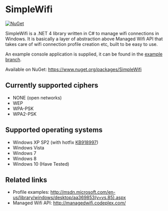 ﻿SimpleWifi
==========


[![NuGet](https://img.shields.io/nuget/dt/SimpleWifi.svg)](https://www.nuget.org/packages/SimpleWifi)

SimpleWifi is a .NET 4 library written in C# to manage wifi connections in Windows.  It is basically a layer of abstraction above Managed Wifi API that takes care of wifi connection profile creation etc, built to be easy to use.

An example console application is supplied, it can be found in the [example branch](https://github.com/DigiExam/simplewifi/tree/example).

Available on NuGet: https://www.nuget.org/packages/SimpleWifi

Currently supported ciphers
---------------------------
- NONE (open networks)
- WEP
- WPA-PSK
- WPA2-PSK

Supported operating systems
---------------------------
- Windows XP SP2 (with hotfix [KB918997](http://support.microsoft.com/kb/918997))
- Windows Vista
- Windows 7
- Windows 8
- Windows 10 (Have Tested)

Related links
-------------
- Profile examples: http://msdn.microsoft.com/en-us/library/windows/desktop/aa369853(v=vs.85).aspx
- Managed Wifi API: http://managedwifi.codeplex.com/
